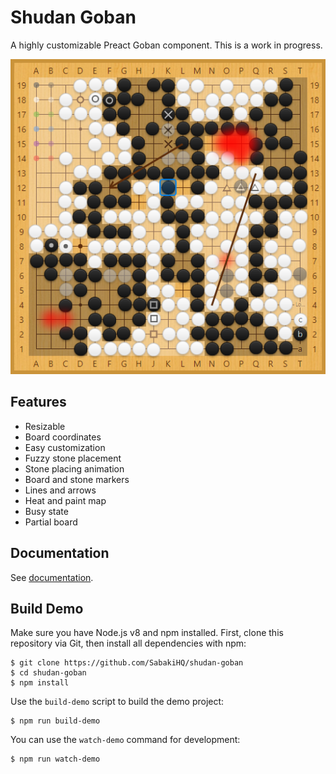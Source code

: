 # Shudan Goban

A highly customizable Preact Goban component. This is a work in progress.

![Screenshot](./screenshot.png)

## Features

- Resizable
- Board coordinates
- Easy customization
- Fuzzy stone placement
- Stone placing animation
- Board and stone markers
- Lines and arrows
- Heat and paint map
- Busy state
- Partial board

## Documentation

See [documentation](./docs/README.md).

## Build Demo

Make sure you have Node.js v8 and npm installed. First, clone this repository via Git, then install all dependencies with npm:

~~~
$ git clone https://github.com/SabakiHQ/shudan-goban
$ cd shudan-goban
$ npm install
~~~

Use the `build-demo` script to build the demo project:

~~~
$ npm run build-demo
~~~

You can use the `watch-demo` command for development:

~~~
$ npm run watch-demo
~~~
